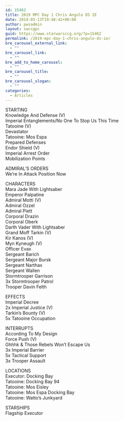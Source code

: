 ```yaml
---
id: 15462
title: 2019 MPC Day 1 Chris Angulo DS IE
date: 2019-05-13T19:48:42+00:00
author: pwsadmin
layout: swccgpc
guid: https://www.starwarsccg.org/?p=15462
permalink: /2019-mpc-day-1-chris-angulo-ds-ie/
bre_carousel_external_link:
  - ""
bre_carousel_link:
  - ""
bre_add_to_home_carousel:
  - ""
bre_carousel_title:
  - ""
bre_carousel_slogan:
  - ""
categories:
  - Articles
---
```

  


STARTING  
Knowledge And Defense (V)  
Imperial Entanglements/No One To Stop Us This Time  
Tatooine (V)  
Devastator  
Tatooine: Mos Espa  
Prepared Defenses  
Endor Shield (V)  
Imperial Arrest Order  
Mobilization Points

ADMIRAL&#8217;S ORDERS  
We&#8217;re In Attack Position Now

CHARACTERS  
Mara Jade With Lightsaber  
Emperor Palpatine  
Admiral Motti (V)  
Admiral Ozzel  
Admiral Piett  
Corporal Drazin  
Corporal Oberk  
Darth Vader With Lightsaber  
Grand Moff Tarkin (V)  
Kir Kanos (V)  
Myn Kyneugh (V)  
Officer Evax  
Sergeant Barich  
Sergeant Major Bursk  
Sergeant Narthax  
Sergeant Wallen  
Stormtrooper Garrison  
3x Stormtrooper Patrol  
Trooper Davin Felth

EFFECTS  
Imperial Decree  
2x Imperial Justice (V)  
Tarkin&#8217;s Bounty (V)  
5x Tatooine Occupation

INTERRUPTS  
According To My Design  
Force Push (V)  
Ghhhk & Those Rebels Won&#8217;t Escape Us  
3x Imperial Barrier  
5x Tactical Support  
3x Trooper Assault

LOCATIONS  
Executor: Docking Bay  
Tatooine: Docking Bay 94  
Tatooine: Mos Eisley  
Tatooine: Mos Espa Docking Bay  
Tatooine: Watto&#8217;s Junkyard

STARSHIPS  
Flagship Executor
